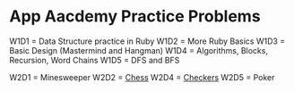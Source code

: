 # App Aacdemy Practice Problems

W1D1 = Data Structure practice in Ruby
W1D2 = More Ruby Basics
W1D3 = Basic Design (Mastermind and Hangman)
W1D4 = Algorithms, Blocks, Recursion, Word Chains
W1D5 = DFS and BFS

W2D1 = Minesweeper
W2D2 = [Chess](./chess)
W2D4 = [Checkers](https://github.com/Kswang2400/checkers)
W2D5 = Poker

